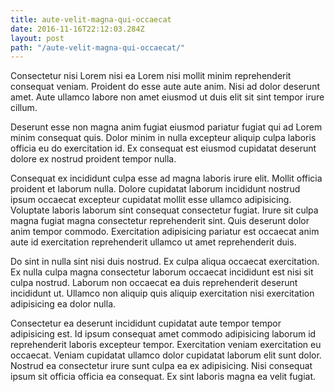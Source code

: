 ```yaml
---
title: aute-velit-magna-qui-occaecat
date: 2016-11-16T22:12:03.284Z
layout: post
path: "/aute-velit-magna-qui-occaecat/"
---
```


Consectetur nisi Lorem nisi ea Lorem nisi mollit minim reprehenderit consequat veniam. Proident do esse aute aute anim. Nisi ad dolor deserunt amet. Aute ullamco labore non amet eiusmod ut duis elit sit sint tempor irure cillum.

Deserunt esse non magna anim fugiat eiusmod pariatur fugiat qui ad Lorem minim consequat quis. Dolor minim in nulla excepteur aliquip culpa laboris officia eu do exercitation id. Ex consequat est eiusmod cupidatat deserunt dolore ex nostrud proident tempor nulla.

Consequat ex incididunt culpa esse ad magna laboris irure elit. Mollit officia proident et laborum nulla. Dolore cupidatat laborum incididunt nostrud ipsum occaecat excepteur cupidatat mollit esse ullamco adipisicing. Voluptate laboris laborum sint consequat consectetur fugiat. Irure sit culpa magna fugiat magna consectetur reprehenderit sint. Quis deserunt dolor anim tempor commodo. Exercitation adipisicing pariatur est occaecat anim aute id exercitation reprehenderit ullamco ut amet reprehenderit duis.

Do sint in nulla sint nisi duis nostrud. Ex culpa aliqua occaecat exercitation. Ex nulla culpa magna consectetur laborum occaecat incididunt est nisi sit culpa nostrud. Laborum non occaecat ea duis reprehenderit deserunt incididunt ut. Ullamco non aliquip quis aliquip exercitation nisi exercitation adipisicing ea dolor nulla.

Consectetur ea deserunt incididunt cupidatat aute tempor tempor adipisicing est. Id ipsum consequat amet commodo adipisicing laborum id reprehenderit laboris excepteur tempor. Exercitation veniam exercitation eu occaecat. Veniam cupidatat ullamco dolor cupidatat laborum elit sunt dolor. Nostrud ea consectetur irure sunt culpa ea ex adipisicing. Nisi consequat ipsum sit officia officia ea consequat. Ex sint laboris magna ea velit fugiat.